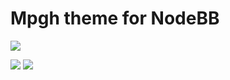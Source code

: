 # Mpgh theme for NodeBB


![](https://i.imgur.com/3emPDyq.png)

![](https://i.imgur.com/UNZ2j3u.png)   ![](https://i.imgur.com/Rl6ezMh.png)
